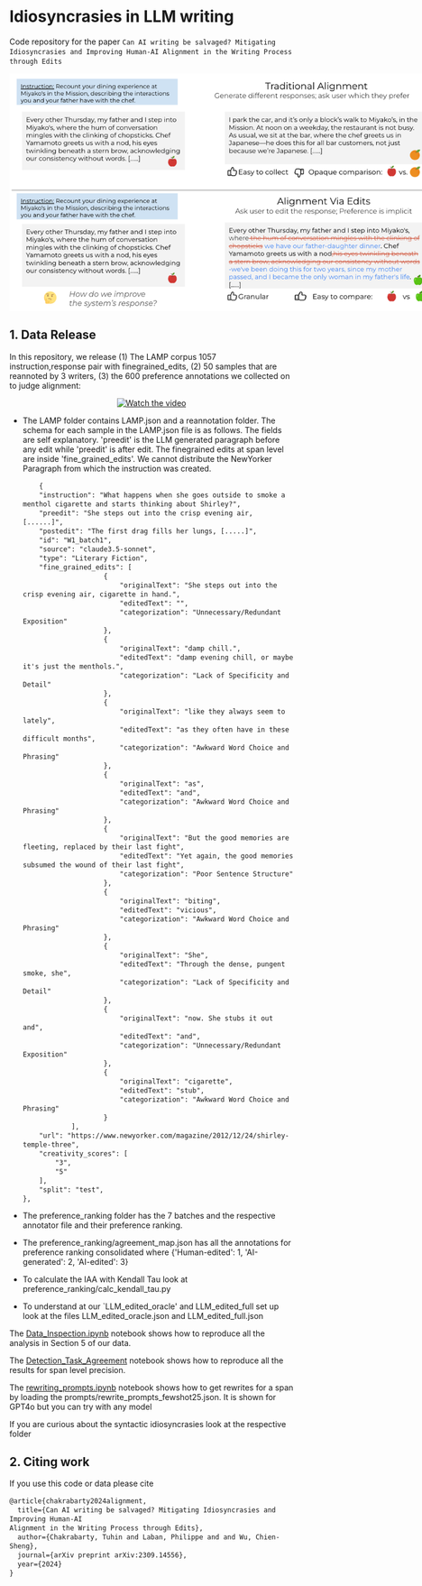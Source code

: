 # Idiosyncrasies in LLM writing

Code repository for the paper `Can AI writing be salvaged? Mitigating Idiosyncrasies and Improving Human-AI Alignment in the Writing Process through Edits`

<p align="center" style="width: 750px;">
  <img width="750" style='vertical-align: middle;' src="images/intro.png">
</p>

## 1. Data Release

In this repository, we release (1) The LAMP corpus 1057 instruction,response pair with finegrained_edits, (2) 50 samples that are reannoted by 3 writers, (3) the 600 preference annotations we collected on to judge alignment:

<p align="center">
  <a href="https://www.youtube.com/watch?v=NQtyE4tCp5k" target="_blank">
    <img src="https://img.youtube.com/vi/NQtyE4tCp5k/0.jpg" alt="Watch the video" style="width:80%; height:auto;">
  </a>
</p>

- The LAMP folder contains LAMP.json and a reannotation folder. The schema for each sample in the LAMP.json file is as follows. The fields are self explanatory. 'preedit' is the LLM generated paragraph before any edit while 'preedit' is after edit. The finegrained edits at span level are inside 'fine_grained_edits'. We cannot distribute the NewYorker Paragraph from which the instruction was created. 
  
    ```
        {
        "instruction": "What happens when she goes outside to smoke a menthol cigarette and starts thinking about Shirley?",
        "preedit": "She steps out into the crisp evening air, [......]",
        "postedit": "The first drag fills her lungs, [.....]",
        "id": "W1_batch1",
        "source": "claude3.5-sonnet",
        "type": "Literary Fiction",
        "fine_grained_edits": [
                        {
                            "originalText": "She steps out into the crisp evening air, cigarette in hand.",
                            "editedText": "",
                            "categorization": "Unnecessary/Redundant Exposition"
                        },
                        {
                            "originalText": "damp chill.",
                            "editedText": "damp evening chill, or maybe it's just the menthols.",
                            "categorization": "Lack of Specificity and Detail"
                        },
                        {
                            "originalText": "like they always seem to lately",
                            "editedText": "as they often have in these difficult months",
                            "categorization": "Awkward Word Choice and Phrasing"
                        },
                        {
                            "originalText": "as",
                            "editedText": "and",
                            "categorization": "Awkward Word Choice and Phrasing"
                        },
                        {
                            "originalText": "But the good memories are fleeting, replaced by their last fight",
                            "editedText": "Yet again, the good memories subsumed the wound of their last fight",
                            "categorization": "Poor Sentence Structure"
                        },
                        {
                            "originalText": "biting",
                            "editedText": "vicious",
                            "categorization": "Awkward Word Choice and Phrasing"
                        },
                        {
                            "originalText": "She",
                            "editedText": "Through the dense, pungent smoke, she",
                            "categorization": "Lack of Specificity and Detail"
                        },
                        {
                            "originalText": "now. She stubs it out and",
                            "editedText": "and",
                            "categorization": "Unnecessary/Redundant Exposition"
                        },
                        {
                            "originalText": "cigarette",
                            "editedText": "stub",
                            "categorization": "Awkward Word Choice and Phrasing"
                        }
                ],
        "url": "https://www.newyorker.com/magazine/2012/12/24/shirley-temple-three",
        "creativity_scores": [
            "3",
            "5"
        ],
        "split": "test",
    },
  ```
    
- The preference_ranking folder has the 7 batches and the respective annotator file and their preference ranking.
- The preference_ranking/agreement_map.json has all the annotations for preference ranking consolidated where {'Human-edited': 1, 'AI-generated': 2, 'AI-edited': 3}
- To calculate the IAA with Kendall Tau look at preference_ranking/calc_kendall_tau.py
- To understand at our `LLM_edited_oracle' and LLM_edited_full set up look at the files LLM_edited_oracle.json and LLM_edited_full.json

The [Data_Inspection.ipynb](https://github.com/salesforce/creativity_eval/blob/main/Writing_Alignment/notebooks/Data_Analysis.ipynb) notebook shows how to reproduce all the analysis in Section 5 of our data.

The [Detection_Task_Agreement](https://github.com/salesforce/creativity_eval/blob/main/Writing_Alignment/notebooks/Detection_Task_Agreement.ipynb) notebook shows how to reproduce all the results for span level precision.

The [rewriting_prompts.ipynb](https://github.com/salesforce/creativity_eval/blob/main/Writing_Alignment/notebooks/rewriting_prompts.ipynb) notebook shows how to get rewrites for a span by loading the prompts/rewrite_prompts_fewshot25.json. It is shown for GPT4o but you can try with any model

If you are curious about the syntactic idiosyncrasies look at the respective folder 

## 2. Citing work

If you use this code or data please cite
```
@article{chakrabarty2024alignment,
  title={Can AI writing be salvaged? Mitigating Idiosyncrasies and Improving Human-AI
Alignment in the Writing Process through Edits},
  author={Chakrabarty, Tuhin and Laban, Philippe and and Wu, Chien-Sheng},
  journal={arXiv preprint arXiv:2309.14556},
  year={2024}
}
```
